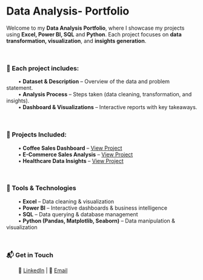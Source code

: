 # Data Analysis- Portfolio
Welcome to my **Data Analysis Portfolio**, where I showcase my projects using **Excel, Power BI, SQL** and **Python**. Each project focuses on **data transformation, visualization**, and **insights generation**.

<br/>  

### 🔹 Each project includes:

&nbsp;&nbsp;&nbsp;&nbsp;&nbsp;&nbsp;&nbsp; • **Dataset & Description** – Overview of the data and problem statement.  
&nbsp;&nbsp;&nbsp;&nbsp;&nbsp;&nbsp;&nbsp; • **Analysis Process** – Steps taken (data cleaning, transformation, and insights).  
&nbsp;&nbsp;&nbsp;&nbsp;&nbsp;&nbsp;&nbsp; • **Dashboard & Visualizations** – Interactive reports with key takeaways.  

<br/>  

### 📂 Projects Included:

&nbsp;&nbsp;&nbsp;&nbsp;&nbsp;&nbsp;&nbsp; • **Coffee Sales Dashboard** – [View Project](https://github.com/CatarinaPinheiro-datanalyst/CoffeeSales--Excel)  
&nbsp;&nbsp;&nbsp;&nbsp;&nbsp;&nbsp;&nbsp; • **E-Commerce Sales Analysis** – [View Project](#)  
&nbsp;&nbsp;&nbsp;&nbsp;&nbsp;&nbsp;&nbsp; • **Healthcare Data Insights** – [View Project](#)  

<br/>  

### 🔧 Tools & Technologies

&nbsp;&nbsp;&nbsp;&nbsp;&nbsp;&nbsp;&nbsp; • **Excel** – Data cleaning & visualization  
&nbsp;&nbsp;&nbsp;&nbsp;&nbsp;&nbsp;&nbsp; • **Power BI** – Interactive dashboards & business intelligence  
&nbsp;&nbsp;&nbsp;&nbsp;&nbsp;&nbsp;&nbsp; • **SQL** – Data querying & database management  
&nbsp;&nbsp;&nbsp;&nbsp;&nbsp;&nbsp;&nbsp; • **Python (Pandas, Matplotlib, Seaborn)** – Data manipulation & visualization  

<br/>  

### 📬 Get in Touch

&nbsp;&nbsp;&nbsp;&nbsp;&nbsp;&nbsp;&nbsp;&nbsp;💼 [LinkedIn](#) | 📧 [Email](#) 
